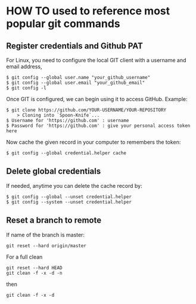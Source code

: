 # HOW TO used to reference most popular git commands

## Register credentials and Github PAT

For Linux, you need to configure the local GIT client with a username and email address,

```
$ git config --global user.name "your_github_username"
$ git config --global user.email "your_github_email"
$ git config -l
```

Once GIT is configured, we can begin using it to access GitHub. Example:

```
$ git clone https://github.com/YOUR-USERNAME/YOUR-REPOSITORY
    > Cloning into `Spoon-Knife`...
$ Username for 'https://github.com' : username
$ Password for 'https://github.com' : give your personal access token here
```

Now cache the given record in your computer to remembers the token:

```
$ git config --global credential.helper cache
```

## Delete global credentials
If needed, anytime you can delete the cache record by:

```
$ git config --global --unset credential.helper
$ git config --system --unset credential.helper
```

## Reset a branch to remote

If name of the branch is master:
```
git reset --hard origin/master
```

For a full clean
```
git reset --hard HEAD
git clean -f -x -d -n
```
then 
```
git clean -f -x -d
```